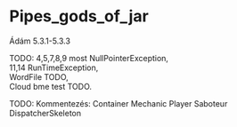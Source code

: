 # Pipes_gods_of_jar

Ádám 5.3.1-5.3.3 

TODO:
4,5,7,8,9 most NullPointerException,    
11,14 RunTimeException,  
WordFile TODO,  
Cloud bme test TODO.

TODO:
Kommentezés:
    Container
    Mechanic
    Player
    Saboteur
    DispatcherSkeleton
